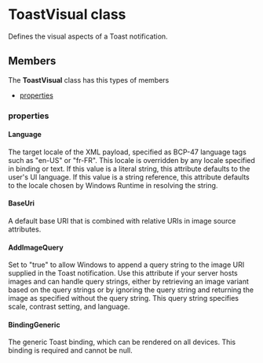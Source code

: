 
# ToastVisual class

Defines the visual aspects of a Toast notification.

## Members

The **ToastVisual** class has this types of members

* [properties](#properties)

### properties

#### Language

The target locale of the XML payload, specified as BCP-47 language tags such as "en-US" or "fr-FR". This locale is overridden by any locale specified in binding or text. If this value is a literal string, this attribute defaults to the user's UI language. If this value is a string reference, this attribute defaults to the locale chosen by Windows Runtime in resolving the string.

#### BaseUri

A default base URI that is combined with relative URIs in image source attributes.

#### AddImageQuery

Set to "true" to allow Windows to append a query string to the image URI supplied in the Toast notification. Use this attribute if your server hosts images and can handle query strings, either by retrieving an image variant based on the query strings or by ignoring the query string and returning the image as specified without the query string. This query string specifies scale, contrast setting, and language.

#### BindingGeneric

The generic Toast binding, which can be rendered on all devices. This binding is required and cannot be null.
